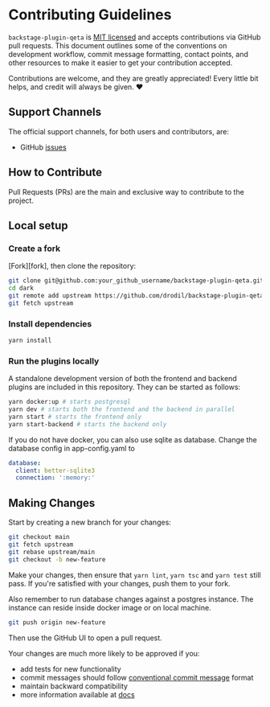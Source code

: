 # Contributing Guidelines

`backstage-plugin-qeta` is [MIT licensed](LICENSE) and accepts contributions via
GitHub pull requests. This document outlines some of the conventions on
development workflow, commit message formatting, contact points, and other
resources to make it easier to get your contribution accepted.

Contributions are welcome, and they are greatly appreciated! Every little bit helps, and credit will always be given. ❤️

## Support Channels

The official support channels, for both users and contributors, are:

- GitHub [issues](https://github.com/drodil/backstage-plugin-qeta/issues)

## How to Contribute

Pull Requests (PRs) are the main and exclusive way to contribute to the project.

## Local setup

### Create a fork

[Fork][fork], then clone the repository:

```sh
git clone git@github.com:your_github_username/backstage-plugin-qeta.git
cd dark
git remote add upstream https://github.com/drodil/backstage-plugin-qeta.git
git fetch upstream
```

### Install dependencies

```sh
yarn install
```

### Run the plugins locally

A standalone development version of both the frontend and backend plugins are included in this repository.
They can be started as follows:

```sh
yarn docker:up # starts postgresql
yarn dev # starts both the frontend and the backend in parallel
yarn start # starts the frontend only
yarn start-backend # starts the backend only
```

If you do not have docker, you can also use sqlite as database. Change the database config in app-config.yaml
to

```yaml
database:
  client: better-sqlite3
  connection: ':memory:'
```

## Making Changes

Start by creating a new branch for your changes:

```sh
git checkout main
git fetch upstream
git rebase upstream/main
git checkout -b new-feature
```

Make your changes, then ensure that `yarn lint`, `yarn tsc` and `yarn test` still pass. If you're satisfied with your changes, push them to your fork.

Also remember to run database changes against a postgres instance. The instance can reside inside docker image or on local
machine.

```sh
git push origin new-feature
```

Then use the GitHub UI to open a pull request.

Your changes are much more likely to be approved if you:

- add tests for new functionality
- commit messages should follow [conventional commit message](https://www.conventionalcommits.org/en/v1.0.0/) format
- maintain backward compatibility
- more information available at [docs](docs)
